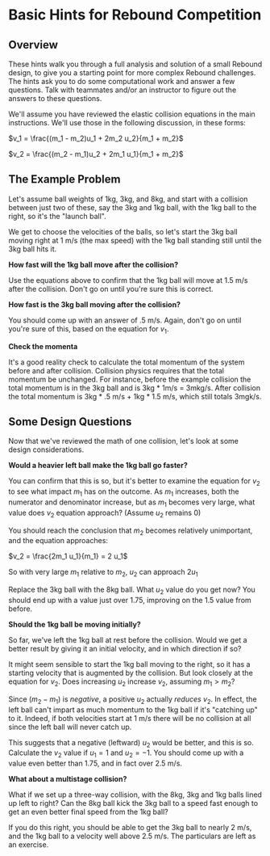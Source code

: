 # Basic Hints for Rebound Competition

## Overview
These hints walk you through a full analysis and solution of a small
Rebound design, to give you a starting point for more complex
Rebound challenges.  The hints ask you to do some computational work and 
answer a few questions.  Talk with teammates and/or an instructor to figure
out the answers to these questions.

We'll assume you have reviewed the elastic collision
equations in the main instructions.  We'll use those in the following discussion, in these forms:

$v_1 = \frac{(m_1 - m_2)u_1 + 2m_2 u_2}{m_1 + m_2}$

$v_2 = \frac{(m_2 - m_1)u_2 + 2m_1 u_1}{m_1 + m_2}$


## The Example Problem
Let's assume ball weights of 1kg, 3kg, and 8kg, and start with a collision
between just two of these, say the 3kg and 1kg ball, with the 1kg ball to the
right, so it's the "launch ball".  

We get to choose the velocities of the balls,
so let's start the 3kg ball moving right at 1 m/s (the max speed) with the 1kg
ball standing still until the 3kg ball hits it.

**How fast will the 1kg ball move after the collision?**

Use the equations above to confirm that the 1kg ball will move at 1.5 m/s after
the collision.  Don't go on until you're sure this is correct.

**How fast is the 3kg ball moving after the collision?**

You should come up with an answer of .5 m/s.  Again, don't go on until you're
sure of this, based on the equation for $v_1$.

**Check the momenta**

It's a good reality check to calculate the total momentum of the
system before and after collision.  Collision
physics requires that the total momentum be unchanged.  For instance, before the example collision the total momentum is in the 3kg ball and is 3kg * 1m/s = 3mkg/s.  After collision the total momentum is 3kg * .5 m/s + 1kg * 1.5 m/s, which still totals 3mgk/s.  

## Some Design Questions
Now that we've reviewed the math of one collision, let's look at some design
considerations.

**Would a heavier left ball make the 1kg ball go faster?**

You can confirm that this is so, but it's better to examine the equation for $v_2$ to see what impact $m_1$ has on the outcome.  As $m_1$ increases, both the
numerator and denominator increase, but as $m_1$ becomes very large, what value
does $v_2$ equation approach?  (Assume $u_2$ remains 0)

You should reach the conclusion that $m_2$ becomes relatively unimportant, and
the equation approaches:

$v_2 = \frac{2m_1 u_1}{m_1} = 2 u_1$ 

So with very large $m_1$ relative to $m_2$, $u_2$ can approach $2 u_1$

Replace the 3kg ball with the 8kg ball.  What $u_2$ value do you get now?  You
should end up with a value just over 1.75, improving on the 1.5 value from before.

**Should the 1kg ball be moving initially?**

So far, we've left the 1kg ball at rest before the collision.  Would we get
a better result by giving it an initial velocity, and in which
direction if so?

It might seem sensible to start the 1kg ball moving to the right, so
it has a starting velocity that is augmented by the collision.  But look closely
at the equation for $v_2$.  Does increasing $u_2$ increase $v_2$, assuming $m_1 > m_2$?

Since $(m_2 - m_1)$ is *negative*, a positive $u_2$ actually *reduces* $v_2$.  In effect, the left ball can't impart as much momentum to the 1kg ball if it's
"catching up" to it.  Indeed, if both velocities start at 1 m/s there will be no
collision at all since the left ball will never catch up.

This suggests that a negative (leftward) $u_2$ would be better, and this is so.  Calculate the $v_2$ value if $u_1 = 1$ and $u_2 = -1$.  You should come up with a value even better than 1.75, and in fact over 2.5 m/s.

**What about a multistage collision?**

What if we set up a three-way collision, with the 8kg, 3kg and 1kg balls lined up left to right?  Can the 8kg ball kick the 3kg ball to 
a speed fast enough to get an even better final speed from the 1kg ball?  

If you do this right, you should be able to get the 3kg ball to nearly 2 m/s, and the 1kg ball to a velocity well above 2.5 m/s.  The particulars are left as an exercise.